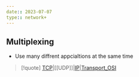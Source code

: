 ```yaml
---
date:: 2023-07-07
type:: network+
---
```

## Multiplexing 

- Use many diffrent appcialtions at the same time 


>[!quote] [TCP](/obisdian_ntoes/notes_obsidian/ZPythonref/DjangoFramework/Network+/Ref_OSI/TCP.md)|[[UDP]]|[IP](/obisdian_ntoes/notes_obsidian/ZPythonref/DjangoFramework/Network+/Ref_OSI/IP.md)|[Transport_OSI](/obisdian_ntoes/notes_obsidian/ZPythonref/DjangoFramework/Network+/Ref_OSI/Transport_OSI.md)